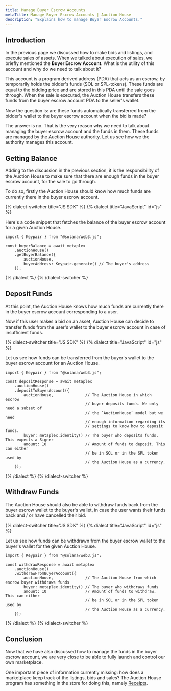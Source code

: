 ```yaml
---
title: Manage Buyer Escrow Accounts
metaTitle: Manage Buyer Escrow Accounts | Auction House
description: "Explains how to manage Buyer Escrow Accounts."
---
```

## Introduction

In the previous page we discussed how to make bids and listings, and execute sales of assets. When we talked about execution of sales, we briefly mentioned the **Buyer Escrow Account**. What is the utility of this account and why do we need to talk about it?

This account is a program derived address (PDA) that acts as an escrow, by temporarily holds the bidder's funds (SOL or SPL-tokens). These funds are equal to the bidding price and are stored in this PDA until the sale goes through. When the sale is executed, the Auction House transfers these funds from the buyer escrow account PDA to the seller's wallet.

Now the question is: are these funds automatically transferred from the bidder's wallet to the buyer escrow account when the bid is made?

The answer is no. That is the very reason why we need to talk about managing the buyer escrow account and the funds in them. These funds are managed by the Auction House authority. Let us see how we the authority manages this account.

## Getting Balance

Adding to the discussion in the previous section, it is the responsibility of the Auction House to make sure that there are enough funds in the buyer escrow account, for the sale to go through. 

To do so, firstly the Auction House should know how much funds are currently there in the buyer escrow account.

{% dialect-switcher title="JS SDK" %}
{% dialect title="JavaScript" id="js" %}

Here's a code snippet that fetches the balance of the buyer escrow account for a given Auction House.

```tsx
import { Keypair } from "@solana/web3.js";

const buyerBalance = await metaplex
    .auctionHouse()
    .getBuyerBalance({
        auctionHouse,
        buyerAddress: Keypair.generate() // The buyer's address
    });
```

{% /dialect %}
{% /dialect-switcher %}

## Deposit Funds

At this point, the Auction House knows how much funds are currently there in the buyer escrow account corresponding to a user.

Now if this user makes a bid on an asset, Auction House can decide to transfer funds from the user's wallet to the buyer escrow account in case of insufficient funds.

{% dialect-switcher title="JS SDK" %}
{% dialect title="JavaScript" id="js" %}

Let us see how funds can be transferred from the buyer's wallet to the buyer escrow account for an Auction House.

```tsx
import { Keypair } from "@solana/web3.js";

const depositResponse = await metaplex
    .auctionHouse()
    .depositToBuyerAccount({
        auctionHouse,              // The Auction House in which escrow
                                   // buyer deposits funds. We only need a subset of
                                   // the `AuctionHouse` model but we need
                                   // enough information regarding its
                                   // settings to know how to deposit funds.
        buyer: metaplex.identity() // The buyer who deposits funds. This expects a Signer
        amount: 10                 // Amount of funds to deposit. This can either
                                   // be in SOL or in the SPL token used by
                                   // the Auction House as a currency.
    });
```

{% /dialect %}
{% /dialect-switcher %}

## Withdraw Funds

The Auction House should also be able to withdraw funds back from the buyer escrow wallet to the buyer's wallet, in case the user wants their funds back and / or have cancelled their bid.

{% dialect-switcher title="JS SDK" %}
{% dialect title="JavaScript" id="js" %}

Let us see how funds can be withdrawn from the buyer escrow wallet to the buyer's wallet for the given Auction House.

```tsx
import { Keypair } from "@solana/web3.js";

const withdrawResponse = await metaplex
    .auctionHouse()
    .withdrawFromBuyerAccount({
        auctionHouse,              // The Auction House from which escrow buyer withdraws funds
        buyer: metaplex.identity() // The buyer who withdraws funds
        amount: 10                 // Amount of funds to withdraw. This can either
                                   // be in SOL or in the SPL token used by
                                   // the Auction House as a currency.
    });
```

{% /dialect %}
{% /dialect-switcher %}

## Conclusion

Now that we have also discussed how to manage the funds in the buyer escrow account, we are very close to be able to fully launch and control our own marketplace.

One important piece of information currently missing: how does a marketplace keep track of the listings, bids and sales? The Auction House program has something in the store for doing this, namely [Receipts](receipts).
